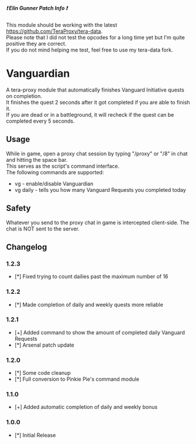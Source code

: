 ##### :heavy_exclamation_mark: Elin Gunner Patch Info :heavy_exclamation_mark:
This module should be working with the latest https://github.com/TeraProxy/tera-data.  
Please note that I did not test the opcodes for a long time yet but I'm quite positive they are correct.  
If you do not mind helping me test, feel free to use my tera-data fork.  

# Vanguardian
A tera-proxy module that automatically finishes Vanguard Initiative quests on completion.  
It finishes the quest 2 seconds after it got completed if you are able to finish it.  
If you are dead or in a battleground, it will recheck if the quest can be completed every 5 seconds.  
  
## Usage  
While in game, open a proxy chat session by typing "/proxy" or "/8" in chat and hitting the space bar.  
This serves as the script's command interface.  
The following commands are supported:  
  
* vg - enable/disable Vanguardian  
* vg daily - tells you how many Vanguard Requests you completed today  
  
## Safety
Whatever you send to the proxy chat in game is intercepted client-side. The chat is NOT sent to the server.  
  
## Changelog
### 1.2.3
* [*] Fixed trying to count dailies past the maximum number of 16
### 1.2.2
* [*] Made completion of daily and weekly quests more reliable
### 1.2.1
* [+] Added command to show the amount of completed daily Vanguard Requests
* [*] Arsenal patch update
### 1.2.0
* [*] Some code cleanup
* [*] Full conversion to Pinkie Pie's command module
### 1.1.0
* [+] Added automatic completion of daily and weekly bonus
### 1.0.0
* [*] Initial Release
